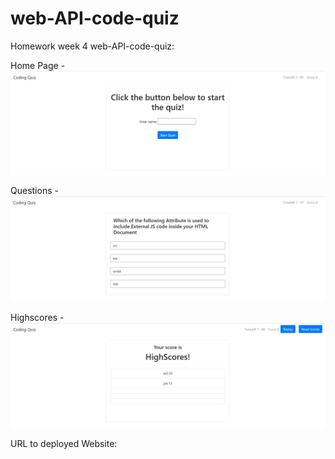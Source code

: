 # web-API-code-quiz
Homework week 4 web-API-code-quiz: 



Home Page - 
![Alt text](/assets/Screenshots/home-page.JPG?raw=true "home-page")

Questions - 
![Alt text](/assets/Screenshots/Questions.JPG?raw=true "Questions")

Highscores - 
![Alt text](/assets/Screenshots/Highscores.JPG?raw=true "Highscores")


URL to deployed Website:

